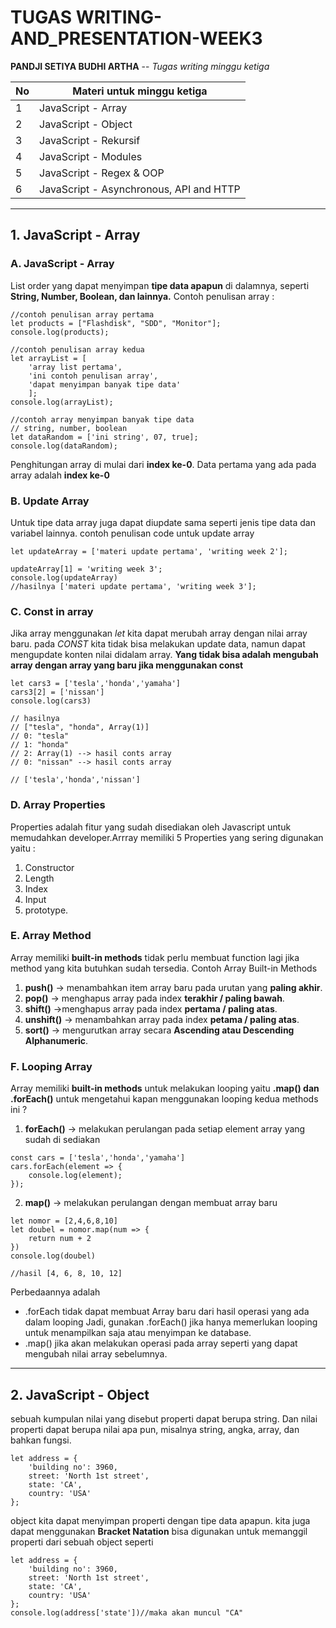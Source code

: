 # TUGAS WRITING-AND_PRESENTATION-WEEK3

__PANDJI SETIYA BUDHI ARTHA__ -- _Tugas writing minggu ketiga_

| __No__ | __Materi untuk minggu ketiga__ | 
|----|-----------------------------|
|  1 | JavaScript - Array  |
|  2 | JavaScript - Object        |
|  3 | JavaScript - Rekursif      |
|  4 | JavaScript - Modules       |
|  5 | JavaScript - Regex & OOP   |
|  6 | JavaScript - Asynchronous, API and HTTP  |

--------------------------------------------------------------------------------------------

## 1. JavaScript - Array <br>

### __A. JavaScript - Array__ <br>
List order yang dapat menyimpan __tipe data apapun__ di dalamnya, seperti __String, Number, Boolean, dan lainnya.__ Contoh penulisan array :
```
//contoh penulisan array pertama
let products = ["Flashdisk", "SDD", "Monitor"];
console.log(products);

//contoh penulisan array kedua
let arrayList = [
    'array list pertama',
    'ini contoh penulisan array',
    'dapat menyimpan banyak tipe data'
    ];
console.log(arrayList);

//contoh array menyimpan banyak tipe data
// string, number, boolean
let dataRandom = ['ini string', 07, true];
console.log(dataRandom);
```
Penghitungan array di mulai dari __index ke-0__. Data pertama yang ada pada array adalah __index ke-0__ 

### __B. Update Array__ <br>
Untuk tipe data array juga dapat diupdate sama seperti jenis tipe data dan variabel lainnya.
contoh penulisan code untuk update array 
```
let updateArray = ['materi update pertama', 'writing week 2'];

updateArray[1] = 'writing week 3';
console.log(updateArray)
//hasilnya ['materi update pertama', 'writing week 3'];
```

### __C. Const in array__ <br>
Jika array menggunakan _let_ kita dapat merubah array dengan nilai array baru. pada _CONST_ kita tidak bisa melakukan update data, namun dapat mengupdate konten nilai didalam array. __Yang tidak bisa adalah mengubah array dengan array yang baru jika menggunakan const__
```
let cars3 = ['tesla','honda','yamaha']
cars3[2] = ['nissan']
console.log(cars3)

// hasilnya
// ["tesla", "honda", Array(1)]
// 0: "tesla"
// 1: "honda"
// 2: Array(1) --> hasil conts array
// 0: "nissan" --> hasil conts array

// ['tesla','honda','nissan']
```
### __D. Array Properties__ <br>
Properties adalah fitur yang sudah disediakan oleh Javascript untuk memudahkan developer.Arrray memiliki 5 Properties yang sering digunakan yaitu : 
1. Constructor
2. Length
3. Index
4. Input
5. prototype. 

### __E. Array Method__ <br>
Array memiliki __built-in methods__ tidak perlu membuat function lagi jika method yang kita butuhkan sudah tersedia. Contoh Array Built-in Methods
1. __push()__ -> menambahkan item array baru pada urutan yang __paling akhir__.
2. __pop()__  -> menghapus array pada index __terakhir / paling bawah__.
3. __shift()__ ->menghapus array pada index __pertama / paling atas__.
4. __unshift()__ -> menambahkan array pada index __petama / paling atas__.
5. __sort()__ -> mengurutkan array secara __Ascending atau Descending Alphanumeric__.

### __F. Looping Array__ <br>
Array memiliki __built-in methods__ untuk melakukan looping yaitu __.map() dan .forEach()__ untuk mengetahui kapan menggunakan looping kedua methods ini ? 
1. __forEach()__ -> melakukan perulangan pada setiap element array yang sudah di sediakan
```
const cars = ['tesla','honda','yamaha']
cars.forEach(element => {
    console.log(element);
});
```
2. __map()__ -> melakukan perulangan dengan membuat array baru
```
let nomor = [2,4,6,8,10]
let doubel = nomor.map(num => {
    return num + 2
})
console.log(doubel)

//hasil [4, 6, 8, 10, 12]
```
Perbedaannya adalah <br>
- .forEach tidak dapat membuat Array baru dari hasil operasi yang ada dalam looping Jadi, gunakan .forEach() jika hanya memerlukan looping untuk menampilkan saja atau menyimpan ke database. <br>
- .map() jika akan melakukan operasi pada array seperti yang dapat mengubah nilai array sebelumnya.

------------------------------------------------------------------------------------------
## 2. JavaScript - Object <br>
sebuah kumpulan nilai yang disebut properti dapat berupa string. Dan nilai properti dapat berupa nilai apa pun, misalnya string, angka, array, dan bahkan fungsi.
```
let address = {
    'building no': 3960,
    street: 'North 1st street',
    state: 'CA',
    country: 'USA'
};
```
object kita dapat menyimpan properti dengan tipe data apapun. kita juga dapat menggunakan __Bracket Natation__ bisa digunakan untuk memanggil properti dari sebuah object seperti
```
let address = {
    'building no': 3960,
    street: 'North 1st street',
    state: 'CA',
    country: 'USA'
};
console.log(address['state'])//maka akan muncul "CA"
```
